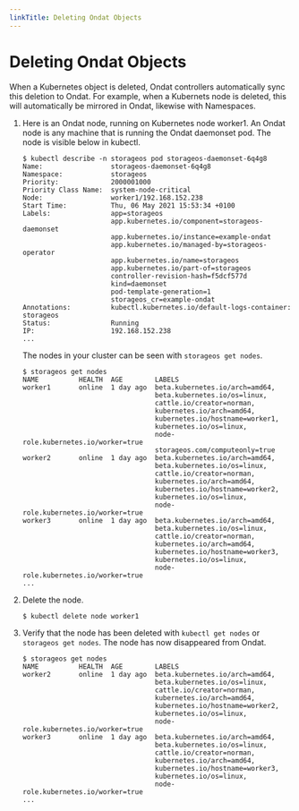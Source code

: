 ```yaml
---
linkTitle: Deleting Ondat Objects
---
```


# Deleting Ondat Objects


When a Kubernetes object is deleted, Ondat controllers automatically sync
this deletion to Ondat. For example, when a Kubernets node is deleted, this
will automatically be mirrored in Ondat, likewise with Namespaces.

1. Here is an Ondat node, running on Kubernetes node worker1. An Ondat
   node is any machine that is running the Ondat daemonset pod. The node is
   visible below in kubectl.
    ```
    $ kubectl describe -n storageos pod storageos-daemonset-6q4g8
    Name:                 storageos-daemonset-6q4g8
    Namespace:            storageos
    Priority:             2000001000
    Priority Class Name:  system-node-critical
    Node:                 worker1/192.168.152.238
    Start Time:           Thu, 06 May 2021 15:53:34 +0100
    Labels:               app=storageos
                          app.kubernetes.io/component=storageos-daemonset
                          app.kubernetes.io/instance=example-ondat
                          app.kubernetes.io/managed-by=storageos-operator
                          app.kubernetes.io/name=storageos
                          app.kubernetes.io/part-of=storageos
                          controller-revision-hash=f5dcf577d
                          kind=daemonset
                          pod-template-generation=1
                          storageos_cr=example-ondat
    Annotations:          kubectl.kubernetes.io/default-logs-container: storageos
    Status:               Running
    IP:                   192.168.152.238
    ...
    ```
    The nodes in your cluster can be seen with `storageos get nodes`.
    ```
    $ storageos get nodes
    NAME          HEALTH  AGE        LABELS                              
    worker1       online  1 day ago  beta.kubernetes.io/arch=amd64,      
                                     beta.kubernetes.io/os=linux,        
                                     cattle.io/creator=norman,           
                                     kubernetes.io/arch=amd64,           
                                     kubernetes.io/hostname=worker1,
                                     kubernetes.io/os=linux,             
                                     node-role.kubernetes.io/worker=true
                                     storageos.com/computeonly=true 
    worker2       online  1 day ago  beta.kubernetes.io/arch=amd64,      
                                     beta.kubernetes.io/os=linux,        
                                     cattle.io/creator=norman,           
                                     kubernetes.io/arch=amd64,           
                                     kubernetes.io/hostname=worker2,
                                     kubernetes.io/os=linux,             
                                     node-role.kubernetes.io/worker=true 
    worker3       online  1 day ago  beta.kubernetes.io/arch=amd64,      
                                     beta.kubernetes.io/os=linux,        
                                     cattle.io/creator=norman,           
                                     kubernetes.io/arch=amd64,           
                                     kubernetes.io/hostname=worker3,
                                     kubernetes.io/os=linux,             
                                     node-role.kubernetes.io/worker=true
    ...
    ```

2.  Delete the node.
    ```
    $ kubectl delete node worker1
    ```

3. Verify that the node has been deleted with `kubectl get nodes` or
   `storageos get nodes`. The node has now disappeared from Ondat.
    ```
    $ storageos get nodes
    NAME          HEALTH  AGE        LABELS                              
    worker2       online  1 day ago  beta.kubernetes.io/arch=amd64,      
                                     beta.kubernetes.io/os=linux,        
                                     cattle.io/creator=norman,           
                                     kubernetes.io/arch=amd64,           
                                     kubernetes.io/hostname=worker2,
                                     kubernetes.io/os=linux,             
                                     node-role.kubernetes.io/worker=true 
    worker3       online  1 day ago  beta.kubernetes.io/arch=amd64,      
                                     beta.kubernetes.io/os=linux,        
                                     cattle.io/creator=norman,           
                                     kubernetes.io/arch=amd64,           
                                     kubernetes.io/hostname=worker3,
                                     kubernetes.io/os=linux,             
                                     node-role.kubernetes.io/worker=true 
    ...
    ```
